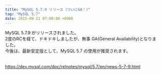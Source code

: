 ```yaml
---
title: "MySQL 5.7.9 リリース（ついにGA！)"
tag: "MySQL 5.7"
date: 2015-09-21 07:09:00 +0900
---
```


MySQL 5.7.9 がリリースされました。<br>
2度のRCを経て、ドキドキしましたが、無事 GA(General Availability)となりました。<br>
今後は、最新安定版として、MySQL 5.7 の使用が推奨されます。<br>
<br>
<br>
https://dev.mysql.com/doc/relnotes/mysql/5.7/en/news-5-7-9.html<br>
<br>
